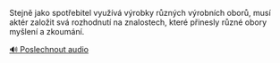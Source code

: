 
Stejně jako spotřebitel využívá výrobky různých výrobních oborů, musí aktér založit svá rozhodnutí na znalostech, které přinesly různé obory myšlení a zkoumání.

[🔊 Poslechnout audio](/data/7-paragraphs/audio/chapter_123/para_002-Stejn-jako-spotebitel-vyuv-vrobky-rznch-v.mp3)
